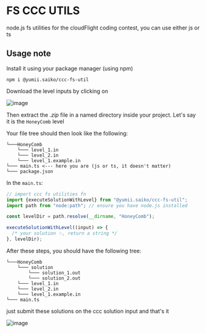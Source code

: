 # FS CCC UTILS

node.js fs utilities for the cloudFlight coding contest, you can use either js or ts

## Usage note

Install it using your package manager (using npm)

```
npm i @yumii.saiko/ccc-fs-util
```

Download the level inputs by clicking on

![image](https://github.com/YumeT023/ccc-fs-util/assets/96466759/35176da1-6380-40ba-b02a-ceb20d7e5380)

Then extract the _.zip_ file in a named directory inside your project. Let's say it is the `HoneyComb` level

Your file tree should then look like the following:

```
└───HoneyComb
    └─── level_1.in
    └─── level_2.in
    └─── level_1.example.in
└─── main.ts <--- here you are (js or ts, it doesn't matter)
└─── package.json
```

In the `main.ts`:

```typescript
// import ccc fs utilities fn
import {executeSolutionWithLevel} from "@yumii.saiko/ccc-fs-util";
import path from "node:path"; // ensure you have node.js installed

const levelDir = path.resolve(__dirname, "HoneyComb");

executeSolutionWithLevel((input) => {
  /* your solution ✨, return a string */
}, levelDir);
```

After these steps, you should have the following tree:

```
└───HoneyComb
    └─── solution
        └─── solution_1.out
        └─── solution_2.out
    └─── level_1.in
    └─── level_2.in
    └─── level_1.example.in
└─── main.ts
```

just submit these solutions on the ccc solution input and that's it

![image](https://github.com/YumeT023/ccc-fs-util/assets/96466759/4e48b9ac-df52-4e45-96b7-5b1c5d14de93)
